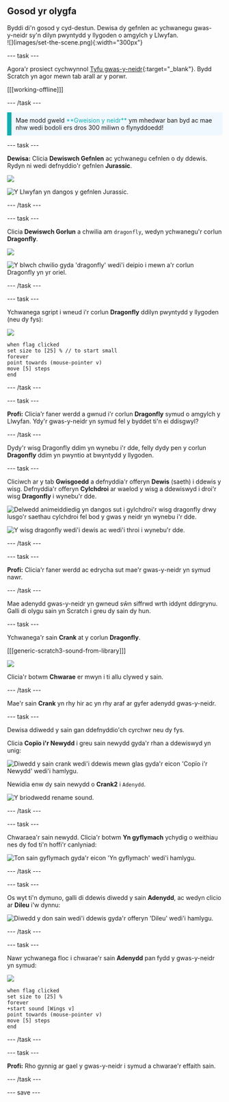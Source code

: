## Gosod yr olygfa

<div style="display: flex; flex-wrap: wrap">
<div style="flex-basis: 200px; flex-grow: 1; margin-right: 15px;">
Byddi di'n gosod y cyd-destun. Dewisa dy gefnlen ac ychwanegu gwas-y-neidr sy'n dilyn pwyntydd y llygoden o amgylch y Llwyfan.
</div>
<div>
![](images/set-the-scene.png){:width="300px"}
</div>
</div>

--- task ---

Agora'r prosiect cychwynnol [Tyfu gwas-y-neidr](https://scratch.mit.edu/projects/535695413/editor){:target="_blank"}. Bydd Scratch yn agor mewn tab arall ar y porwr.

[[[working-offline]]]

--- /task ---

<p style="border-left: solid; border-width:10px; border-color: #0faeb0; background-color: aliceblue; padding: 10px;">
Mae modd gweld <span style="color: #0faeb0">**Gweision y neidr**</span> ym mhedwar ban byd ac mae nhw wedi bodoli ers dros 300 miliwn o flynyddoedd!</p>

--- task ---

**Dewisa:** Clicia **Dewiswch Gefnlen** ac ychwanegu cefnlen o dy ddewis. Rydyn ni wedi defnyddio'r gefnlen **Jurassic**.

![](images/choose-backdrop-icon.png)

![Y Llwyfan yn dangos y gefnlen Jurassic.](images/Jurassic-backdrop.png)

--- /task ---

--- task ---

Clicia **Dewiswch Gorlun** a chwilia am `dragonfly`, wedyn ychwanegu'r corlun **Dragonfly**.

![](images/choose-sprite-icon.png)

![Y blwch chwilio gyda 'dragonfly' wedi'i deipio i mewn a'r corlun Dragonfly yn yr oriel.](images/dragonfly-search.png)

--- /task ---

--- task ---

Ychwanega sgript i wneud i'r corlun **Dragonfly** ddilyn pwyntydd y llygoden (neu dy fys):

![](images/dragonfly-icon.png)

```blocks3
when flag clicked
set size to [25] % // to start small
forever
point towards (mouse-pointer v)
move [5] steps
end
```
--- /task ---

--- task ---

**Profi:** Clicia'r faner werdd a gwnud i'r corlun **Dragonfly** symud o amgylch y Llwyfan. Ydy'r gwas-y-neidr yn symud fel y byddet ti'n ei ddisgwyl?

--- /task ---

Dydy'r wisg Dragonfly ddim yn wynebu i'r dde, felly dydy pen y corlun **Dragonfly** ddim yn pwyntio at bwyntydd y llygoden.

--- task ---

Cliciwch ar y tab **Gwisgoedd** a defnyddia'r offeryn **Dewis** (saeth) i ddewis y wisg. Defnyddia'r offeryn **Cylchdroi** ar waelod y wisg a ddewiswyd i droi'r wisg **Dragonfly** i wynebu'r dde.

![Delwedd animeiddiedig yn dangos sut i gylchdroi'r wisg dragonfly drwy lusgo'r saethau cylchdroi fel bod y gwas y neidr yn wynebu i'r dde.](images/rotated-costume.gif)

![Y wisg dragonfly wedi'i dewis ac wedi'i throi i wynebu'r dde.](images/rotated-costume.png)

--- /task ---

--- task ---

**Profi:** Clicia'r faner werdd ac edrycha sut mae'r gwas-y-neidr yn symud nawr.

--- /task ---

Mae adenydd gwas-y-neidr yn gwneud sŵn siffrwd wrth iddynt ddirgrynu. Galli di olygu sain yn Scratch i greu dy sain dy hun.

--- task ---

Ychwanega'r sain **Crank** at y corlun **Dragonfly**.

[[[generic-scratch3-sound-from-library]]]

![](images/crank-sound-editor.png)

Clicia'r botwm **Chwarae** er mwyn i ti allu clywed y sain.

--- /task ---

Mae'r sain **Crank** yn rhy hir ac yn rhy araf ar gyfer adenydd gwas-y-neidr.

--- task ---

Dewisa ddiwedd y sain gan ddefnyddio'ch cyrchwr neu dy fys.

Clicia **Copïo i'r Newydd** i greu sain newydd gyda'r rhan a ddewiswyd yn unig:

![Diwedd y sain crank wedi'i ddewis mewn glas gyda'r eicon 'Copïo i'r Newydd' wedi'i hamlygu.](images/crank-copy-end.png)

Newidia enw dy sain newydd o **Crank2** i `Adenydd`.

![Y briodwedd rename sound.](images/crank-wings-sound.png)

--- /task ---

--- task ---

Chwaraea'r sain newydd. Clicia'r botwm **Yn gyflymach** ychydig o weithiau nes dy fod ti'n hoffi'r canlyniad:

![Ton sain gyflymach gyda'r eicon 'Yn gyflymach' wedi'i hamlygu.](images/wings-faster.png)

--- /task ---

--- task ---

Os wyt ti'n dymuno, galli di ddewis diwedd y sain **Adenydd**, ac wedyn clicio ar **Dileu** i'w dynnu:

![Diwedd y don sain wedi'i ddewis gyda'r offeryn 'Dileu' wedi'i hamlygu.](images/wings-shorter.png)

--- /task ---

--- task ---

Nawr ychwanega floc i chwarae'r sain **Adenydd** pan fydd y gwas-y-neidr yn symud:

![](images/dragonfly-icon.png)

```blocks3
when flag clicked
set size to [25] %
forever
+start sound [Wings v]
point towards (mouse-pointer v)
move [5] steps
end
```
--- /task ---

--- task ---

**Profi:** Rho gynnig ar gael y gwas-y-neidr i symud a chwarae'r effaith sain.

--- /task ---

--- save ---
